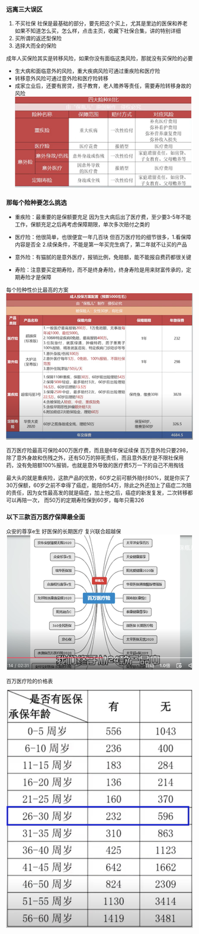 

### 远离三大误区
1. 不买社保
社保是最基础的部分，要先把这个买上，尤其是里边的医保和养老
如果不知道怎么买，怎么样，点击主页，收藏下社保合集，讲的特别详细
2. 买所谓的返还型保险
3. 选择大而全的保险

成年人买保险其实是转移风险，如果你没有面临这类风险，那就没有买保险的必要  
- 生大病和面临意外的风险，重大疾病风险可通过重疾险和医疗险
- 转移意外风险可通过意外险和医疗险转移  
- 成家立业后，还要有房贷，孩子教育，老人赡养等责任，需要寿险转移身故的风险
![alt text](assets/image.png)

### 那每个险种要怎么挑选
- 重疾险：最重要的是保额要充足
因为生大病后出了医疗费，至少要3-5年不能工作，保额充足之后再考虑保障期限，单次多次赔付之类的

- 医疗险：他很简单，也很便宜一年几百块
但百万医疗险的细节很多，1.看保障内容是否全 2.续保条件，不能是第一年买完生病了，第二年就不让买的产品

- 意外险：有猫腻的是意外医疗，报销比例，免赔额，能不能报自费药都很关键

- 寿险：注意要买定期寿险，而不是终身寿险，终身寿险是用来财富传承的，定期寿险才是保障

每个险种性价比最高的方案
![alt text](assets/image-1.png)

百万医疗险最高可保险400万医疗费，而且是6年保证续保
百万意外险只要298，除了意外身故和伤残之外，还有50万的猝死责任，而且意外医疗是不限社保用药，没有免赔额100%报销，也就是意外导致的医疗费5万一下的自己不用掏钱

最大头的就是重疾险，这款产品的优势，60岁之前可额外赔付80%，就是你买了30万保额，60岁之前不幸得了癌症，能陪你54万，除此之外还加上了癌症二次赔的责任，因为女性最高发的就是癌症，加上他之后，癌症的新发复发，二次转移都可以再陪一次，
而50万的定期寿险保到60岁，每年只需326

### 以下三款百万医疗保障最全面
众安的尊享e生
好医保的长期医疗
复兴联合超越保
![alt text](assets/image-2.png)



百万医疗险的价格表

![alt text](assets/image-3.png)